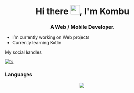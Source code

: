 <h1 align="center">Hi there <img src="https://media.giphy.com/media/y1apf6P1FHRKcRV7Wp/giphy.gif" width="30px">, I'm Kombu</h1>
 

<h3 align="center">A Web / Mobile Developer.</h3>

- I’m currently working on Web projects
- Currently learning Kotlin

 My social handles  
 
[![𝕏](https://img.shields.io/badge/Twitter-%231DA1F2.svg?logo=Twitter&logoColor=white)](https://twitter.com/Kombuu23)

### Languages

 <p align="center">
<img  src="https://img.shields.io/badge/Kotlin-8382E3?style=for-the-badge&logo=kotlin&logoColor=white">&nbsp;
</p>
